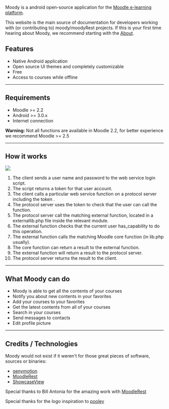 Moody is a android open-source application for the [Moodle e-learning platform](https://moodle.org/about/).


This website is the main source of documentation for developers working with (or contributing to) moody/moodyRest projects. If this is your first time hearing about Moody, we recommend starting with the [About](about.md).



## Features

  * Native Android application
  * Open source UI themes and completely customizable
  * Free
  * Access to courses while offline

----------

## Requirements

* Moodle >= 2.2 
* Android >= 3.0.x
* Internet connection

**Warning:** Not all functions are available in Moodle 2.2, for better experience we recommend Moodle >= 2.5


----------


## How it works
![](http://i.imgur.com/Qvuxwn3.png)

1. The client sends a user name and password to the web service login script.
1. The script returns a token for that user account.
1. The client calls a particular web service function on a protocol server including the token .
1. The protocol server uses the token to check that the user can call the function.
1. The protocol server call the matching external function, located in a externallib.php file inside the relevant module.
1. The external function checks that the current user has_capability to do this operation.
1. The external function calls the matching Moodle core function (in lib.php usually).
1. The core function can return a result to the external function.
1. The external function will return a result to the protocol server.
1. The protocol server returns the result to the client.


----------


## What Moody can do
* Moody is able to get all the contents of your courses
* Notify you about new contents in your favorites
* Add your courses to your favorites
* Get the latest contents from all of your courses
* Search in your courses
* Send messages to contacts
* Edit profile picture


----------


## Credits / Technologies
Moody would not exist if it weren't for those great pieces of software, sources or binaries:

  * [genymotion][genymotion]
  * [MoodleRest][MoodleRest]
  * [ShowcaseView][ShowcaseView]

Special thanks to Bill Antonia for the amazing work with [MoodleRest][MoodleRest]

Special thanks for the logo inspiration to [pooley][pooley]

  [genymotion]: http://www.genymotion.com/
  [MoodleRest]: http://bantonia.users.sourceforge.net/
  [ShowcaseView]: https://github.com/Espiandev/ShowcaseView
  [pooley]: http://www.el-be.fr/beta/home/portfolio.php
